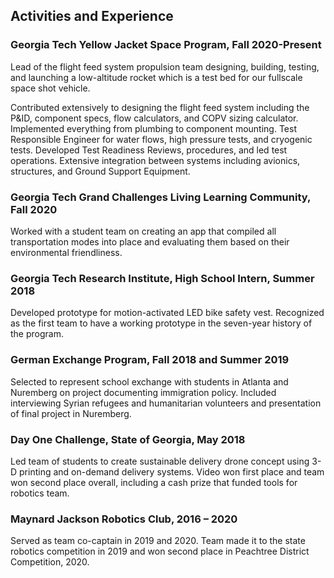 ## Activities and Experience	

### Georgia Tech Yellow Jacket Space Program, Fall 2020-Present
Lead of the flight feed system propulsion team designing, building, 
testing, and launching a low-altitude rocket which is a test bed for our 
fullscale space shot vehicle.

Contributed extensively to designing the flight feed system including the P&ID, component specs, flow calculators, and COPV sizing calculator. Implemented everything from plumbing to component mounting. Test Responsible Engineer for water flows, high pressure tests, and cryogenic tests. Developed Test Readiness Reviews, procedures, and led test operations. Extensive integration between 
systems including avionics, structures, and Ground Support Equipment.

### Georgia Tech Grand Challenges Living Learning Community, Fall 2020
Worked with a student team on creating an app that compiled all 
transportation modes into place and evaluating them based on their 
environmental friendliness.

### Georgia Tech Research Institute, High School Intern, Summer 2018
Developed prototype for motion-activated LED bike safety vest. 
Recognized as the first team to have a working prototype in the 
seven-year history of the program.

### German Exchange Program, Fall 2018 and Summer 2019
Selected to represent school exchange with students in Atlanta and Nuremberg on project documenting immigration policy. Included 
interviewing Syrian refugees and humanitarian volunteers and 
presentation of final project in Nuremberg.

### Day One Challenge, State of Georgia, May 2018
Led team of students to create sustainable delivery drone concept using 3-D printing and on-demand delivery systems. Video won first place and team won second place overall, including a cash prize that funded tools for robotics team.

### Maynard Jackson Robotics Club, 2016 – 2020
Served as team co-captain in 2019 and 2020. Team made it to the state robotics competition in 2019 and won second place in Peachtree District Competition, 2020.
